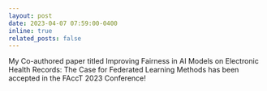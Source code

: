 ```yaml
---
layout: post
date: 2023-04-07 07:59:00-0400
inline: true
related_posts: false
---
```


My Co-authored paper titled Improving Fairness in AI Models on Electronic Health Records: The Case for Federated Learning Methods has been accepted in the FAccT 2023 Conference!
